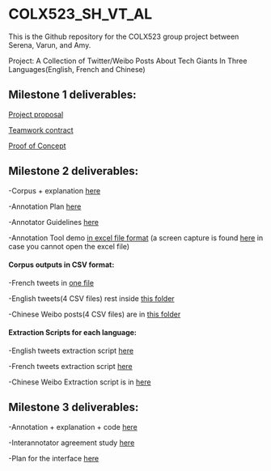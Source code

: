 # COLX523_SH_VT_AL

 This is the Github repository for the COLX523 group project between Serena, Varun, and Amy.

 Project: A Collection of Twitter/Weibo Posts About Tech Giants In Three Languages(English, French and Chinese)

## Milestone 1 deliverables:
 
 [Project proposal](https://github.ubc.ca/shuning3/COLX523_SH_VT_AL/blob/master/milestone1/project_proposal.md)
 
 [Teamwork contract](https://github.ubc.ca/shuning3/COLX523_SH_VT_AL/blob/master/milestone1/teamwork_contract.md)
 
 [Proof of Concept](https://github.ubc.ca/shuning3/COLX523_SH_VT_AL/blob/master/milestone1/proof_of_concept.md)
 
 
## Milestone 2 deliverables:

-Corpus + explanation [here](https://github.ubc.ca/shuning3/COLX523_SH_VT_AL/blob/master/milestone2/corpus_readme.md)

-Annotation Plan [here](https://github.ubc.ca/shuning3/COLX523_SH_VT_AL/blob/amylam/milestone2/annotation_plan.md)

-Annotator Guidelines [here](https://github.ubc.ca/shuning3/COLX523_SH_VT_AL/blob/master/annotator_guidelines.md)

-Annotation Tool demo [in excel file format](https://github.ubc.ca/shuning3/COLX523_SH_VT_AL/blob/master/sample_df_excel.xlsx)
(a screen capture is found [here](https://github.ubc.ca/shuning3/COLX523_SH_VT_AL/blob/amylam/milestone2/CSV_annotation_dropdown_demo.png) in case you cannot open the excel file) 

#### Corpus outputs in CSV format:

-French tweets in [one file]( https://github.ubc.ca/shuning3/COLX523_SH_VT_AL/blob/master/data/twitter_french_results_last.csv) 

-English tweets(4 CSV files) rest inside [this folder](https://github.ubc.ca/shuning3/COLX523_SH_VT_AL/tree/master/data)

-Chinese Weibo posts(4 CSV files) are in [this folder](https://github.ubc.ca/shuning3/COLX523_SH_VT_AL/tree/amylam/data/ChineseWeiboCorpus)

#### Extraction Scripts for each language:

-English tweets extraction script [here](https://github.ubc.ca/shuning3/COLX523_SH_VT_AL/blob/master/codes/english_tweets.ipynb)

-French tweets extraction script [here](https://github.ubc.ca/shuning3/COLX523_SH_VT_AL/blob/master/codes/french_twitter_scraping_final.ipynb)

-Chinese Weibo Extraction script is in [here](
https://github.ubc.ca/shuning3/COLX523_SH_VT_AL/blob/amylam/codes/weibo_extraction_final.py)

## Milestone 3 deliverables:

-Annotation + explanation + code [here](https://github.ubc.ca/shuning3/COLX523_SH_VT_AL/blob/master/milestone3/Annotaion_explaination.md)

-Interannotator agreement study [here](https://github.ubc.ca/shuning3/COLX523_SH_VT_AL/blob/master/milestone3/Interannotator_agreement_discussion.md)

-Plan for the interface [here](https://github.ubc.ca/shuning3/COLX523_SH_VT_AL/blob/master/milestone3/plan_for_interface.ipynb)

